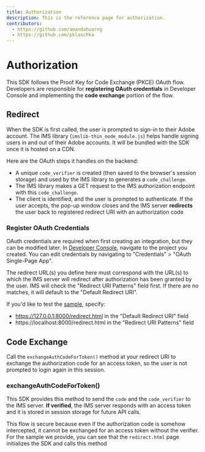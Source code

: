 ```yaml
---
title: Authorization
description: This is the reference page for authorization. 
contributors:
  - https://github.com/amandahuarng
  - https://github.com/pklaschka
--- 
```


# Authorization

This SDK follows the Proof Key for Code Exchange (PKCE) OAuth flow.  Developers are responsible for **registering OAuth credentials** in Developer Console and implementing the **code exchange** portion of the flow. 

## Redirect
When the SDK is first called, the user is prompted to sign-in to their Adobe account. The IMS library (`imslib-thin_node_module.js`) helps handle signing users in and out of their Adobe accounts. It will be bundled with the SDK once it is hosted on a CDN. 

Here are the OAuth steps it handles on the backend:
* A unique `code_verifier` is created (then saved to the browser's session storage) and used by the IMS library to generates a `code_challenge`. 
* The IMS library makes a GET request to the IMS authorization endpoint with this `code_challenge`.
* The client is identified, and the user is prompted to authenticate.
If the user accepts, the pop-up window closes and the IMS server **redirects** the user back to registered redirect URI with an authorization code

### Register OAuth Credentials
OAuth credentials are required when first creating an integration, but they can be modified later. In [Developer Console](https://developer.adobe.com/console), navigate to the project you created. You can edit credentials by navigating to "Credentials" > "OAuth Single-Page App". 

The redirect URL(s) you define here must correspond with the URL(s) to which the IMS server will redirect after authorization has been granted by the user. IMS will check the "Redirect URI Patterns" field first. If there are no matches, it will default to the "Default Redirect URI". 

If you'd like to test the [sample](https://github.com/AdobeDocs/cc-everywhere/tree/main/sample), specify: 
* https://127.0.0.1:8000/redirect.html in the "Default Redirect URI" field
* https://localhost:8000/redirect.html in the "Redirect URI Patterns" field


## Code Exchange
Call the `exchangeAuthCodeForToken()` method at your redirect URI to exchange the authorization code for an access token, so the user is not prompted to login again in this session.

### exchangeAuthCodeForToken()
This SDK provides this method to send the `code` and the `code_verifier` to the IMS server. **If verified**, the IMS server responds with an access token and it is stored in session storage for future API calls. 

This flow is secure because even if the authorization code is somehow intercepted, it cannot be exchanged for an access token without the verifier. For the sample we provide, you can see that the `redirect.html` page initializes the SDK and calls this method